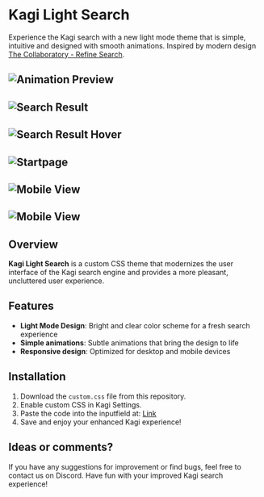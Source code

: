 # Kagi Light Search

Experience the Kagi search with a new light mode theme that is simple, intuitive and designed with smooth animations. Inspired by modern design [The Collaboratory - Refine Search](https://dribbble.com/shots/20838286-The-Collaboratory-Refine-Search).

![Animation Preview](images/animation.gif)
---
![Search Result](images/search-result.png)
---
![Search Result Hover](images/search-result-hover.png)
---
![Startpage](images/startpage.png)
---
![Mobile View](images/mobile-view.png)
---
![Mobile View](images/mobile-view-2.png)
---

## Overview

**Kagi Light Search** is a custom CSS theme that modernizes the user interface of the Kagi search engine and provides a more pleasant, uncluttered user experience.

## Features

- **Light Mode Design**: Bright and clear color scheme for a fresh search experience
- **Simple animations**: Subtle animations that bring the design to life
- **Responsive design**: Optimized for desktop and mobile devices

## Installation

1. Download the `custom.css` file from this repository.
2. Enable custom CSS in Kagi Settings.
3. Paste the code into the inputfield at: [Link](https://kagi.com/settings?p=custom_css)
4. Save and enjoy your enhanced Kagi experience!

## Ideas or comments?

If you have any suggestions for improvement or find bugs, feel free to contact us on Discord. Have fun with your improved Kagi search experience!